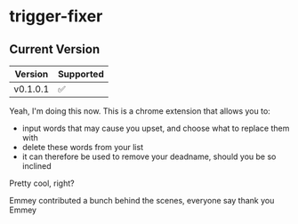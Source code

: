 # trigger-fixer

## Current Version
| Version  |      Supported     | 
|----------|--------------------|
| v0.1.0.1 | :white_check_mark: |

Yeah, I'm doing this now. This is a chrome extension that allows you to:
* input words that may cause you upset, and choose what to replace them with
* delete these words from your list
* it can therefore be used to remove your deadname, should you be so inclined

Pretty cool, right?

Emmey contributed a bunch behind the scenes, everyone say thank you Emmey
